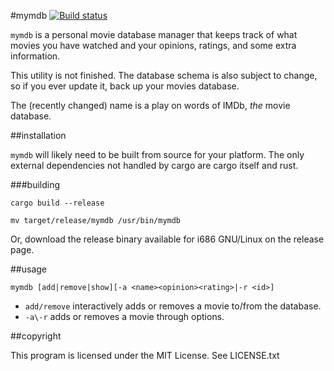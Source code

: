 #mymdb [![Build status](https://travis-ci.org/cheezgi/mymdb.svg?branch=master)](https://travis-ci.org/cheezgi/mymdb)

`mymdb` is a personal movie database manager that keeps track of what movies
you have watched and your opinions, ratings, and some extra information.

This utility is not finished. The database schema is also subject to change,
so if you ever update it, back up your movies database.

The (recently changed) name is a play on words of IMDb, *the* movie database.

##installation

`mymdb` will likely need to be built from source for your platform. The only
external dependencies not handled by cargo are cargo itself and rust.

###building

`cargo build --release`

`mv target/release/mymdb /usr/bin/mymdb`

Or, download the release binary available for i686 GNU/Linux on the release
page.

##usage

`mymdb [add|remove|show][-a <name><opinion><rating>|-r <id>]`

* `add/remove` interactively adds or removes a movie to/from the database.
* `-a\-r` adds or removes a movie through options.

##copyright

This program is licensed under the MIT License. See LICENSE.txt


